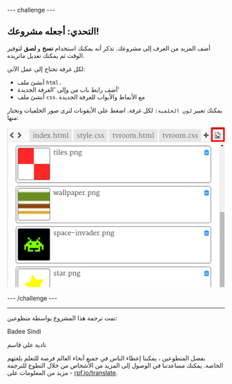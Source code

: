 --- challenge ---

## التحدي: أجعله مشروعك!

أضف المزيد من الغرف إلى مشروعك. تذكر أنه يمكنك استخدام **نسخ** و **لصق** لتوفير الوقت ثم يمكنك تعديل ماتريده.

لكل غرفة تحتاج إلى عمل الآتي:

+ أنشئ ملف `html.`
+ أضف رابط باب من وإلى 'الغرفة الجديدة'
+ أنشئ ملف `css`. مع الأنماط والأبواب للغرفة الجديدة

يمكنك تغيير `لون الخلفية:` لكل غرفة. اضغط على الأيقونات لترى صور الخلفيات وتختار منها:

![لقطة الشاشة](images/rooms-images.png)

--- /challenge ---


***
تمت ترجمة هذا المشروع بواسطة متطوعين:

Badee Sindi

نادية علي قاسم

بفضل المتطوعين ، يمكننا إعطاء الناس في جميع أنحاء العالم فرصة للتعلم بلغتهم الخاصة. يمكنك مساعدتنا في الوصول إلى المزيد من الأشخاص من خلال التطوع للترجمة - مزيد من المعلومات على [rpf.io/translate](https://rpf.io/translate).